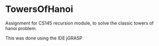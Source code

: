 # TowersOfHanoi
Assignment for CS145 recursion module, to solve the classic towers of hanoi problem.

This was done using the IDE jGRASP
